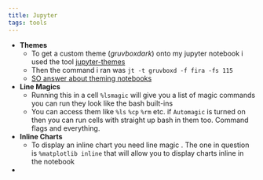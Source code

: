 ```yaml
---
title: Jupyter
tags: tools
---
```


- **Themes**
	- To get a custom theme (_gruvboxdark_) onto my jupyter notebook i used the tool [jupyter-themes](https://github.com/dunovank/jupyter-themes)
	- Then the command i ran was `jt -t gruvboxd -f fira -fs 115`
	- [SO answer about theming notebooks](https://stackoverflow.com/questions/46510192/change-the-theme-in-jupyter-notebook#46561480)
- **Line Magics**
	- Running this in a cell `%lsmagic` will give you a list of magic commands you can run they look like the bash built-ins
	- You can access them like `%ls` `%cp` `%rm` etc. if `Automagic` is turned on then you can run cells with straight up bash in them too. Command flags and everything.
- **Inline Charts**
	- To display an inline chart you need line magic . The one in question is `%matplotlib inline` that will allow you to display charts inline in the notebook
-